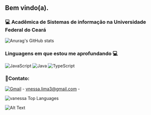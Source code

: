 ## Bem vindo(a).
### 💻 Acadêmica de Sistemas de informação na Universidade Federal do Ceará 

![Anurag's GitHub stats](https://github-readme-stats.vercel.app/api?username=vnessalima&show_icons=true&theme=synthwave) 

### Linguagens em que estou me aprofundando 💻
![JavaScript](https://img.shields.io/badge/JavaScript-000?style=for-the-badge&logo=javascript)
![Java](https://img.shields.io/badge/Java-000?style=for-the-badge&logo=java)
![TypeScript](https://img.shields.io/badge/TypeScript-000?style=for-the-badge&logo=typescript)
### 🔦Contato: 

[![Gmail](https://img.shields.io/badge/Gmail-D14836?style=for-the-badge&logo=gmail&logoColor=white
)](https://mail.google.com/mail/u/0/#inbox) - vnessa.lima3@gmail.com -

![vanessa Top Languages](https://github-readme-stats.vercel.app/api/top-langs/?username=vnessalima&theme=dracula&show_icons=true&hide_border=false&layout=compact)

![Alt Text](https://c.tenor.com/29Ok5pc0ivAAAAAM/gatinho-gato.gif)




